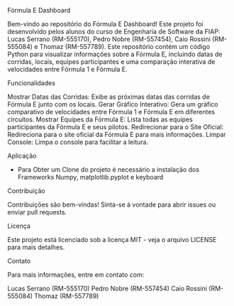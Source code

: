 Fórmula E Dashboard

Bem-vindo ao repositório do Fórmula E Dashboard! Este projeto foi desenvolvido pelos alunos do curso de Engenharia de Software da FIAP: Lucas Serrano (RM-555170), Pedro Nobre (RM-557454), Caio Rossini (RM-555084) e Thomaz (RM-557789). Este repositório contém um código Python para visualizar informações sobre a Fórmula E, incluindo datas de corridas, locais, equipes participantes e uma comparação interativa de velocidades entre Fórmula 1 e Fórmula E.

Funcionalidades

Mostrar Datas das Corridas: Exibe as próximas datas das corridas de Fórmula E junto com os locais.
Gerar Gráfico Interativo: Gera um gráfico comparativo de velocidades entre Fórmula 1 e Fórmula E em diferentes circuitos.
Mostrar Equipes da Fórmula E: Lista todas as equipes participantes da Fórmula E e seus pilotos.
Redirecionar para o Site Oficial: Redireciona para o site oficial da Fórmula E para mais informações.
Limpar Console: Limpa o console para facilitar a leitura.

Aplicação
- Para Obter um Clone do projeto é necessário a instalação dos Frameworks Numpy, matplotlib.pyplot e keyboard



Contribuição

Contribuições são bem-vindas! Sinta-se à vontade para abrir issues ou enviar pull requests.

Licença

Este projeto está licenciado sob a licença MIT - veja o arquivo LICENSE para mais detalhes.

Contato

Para mais informações, entre em contato com:

Lucas Serrano (RM-555170)
Pedro Nobre (RM-557454)
Caio Rossini (RM-555084)
Thomaz (RM-557789)
